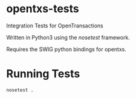 opentxs-tests
=============

Integration Tests for OpenTransactions

Written in Python3 using the *nosetest* framework.

Requires the SWIG python bindings for opentxs.

Running Tests
=============

````
nosetest .
````
